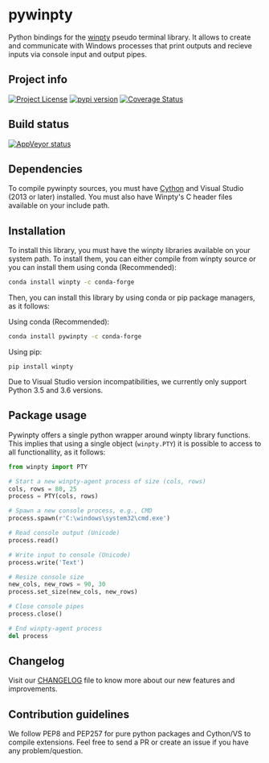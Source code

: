# pywinpty
Python bindings for the [winpty](https://github.com/rprichard/winpty) pseudo terminal library. It allows to create and communicate with Windows processes that print outputs and recieve inputs via console input and output pipes.

## Project info
[![Project License](https://img.shields.io/pypi/l/pywinpty.svg)](./LICENSE.txt)
[![pypi version](https://img.shields.io/pypi/v/pywinpty.svg)](https://pypi.python.org/pypi/pywinpty)
[![Coverage Status](https://coveralls.io/repos/github/spyder-ide/pywinpty/badge.svg?branch=master)](https://coveralls.io/github/spyder-ide/pywinpty?branch=master)

## Build status
[![AppVeyor status](https://ci.appveyor.com/api/projects/status/tvjcqa4kf53br8s0/branch/master?svg=true)](https://ci.appveyor.com/project/spyder-ide/pywinpty/branch/master)

## Dependencies
To compile pywinpty sources, you must have [Cython](https://github.com/cython/cython) and Visual Studio (2013 or later) installed. You must also have Winpty's C header files available on your include path.

## Installation
To install this library, you must have the winpty libraries available on your system path. To install them, you can either compile from winpty source or you can install them using conda (Recommended):

```bash
conda install winpty -c conda-forge
```

Then, you can install this library by using conda or pip package managers, as it follows:

Using conda (Recommended):
```bash
conda install pywinpty -c conda-forge
```

Using pip:
```
pip install winpty
```

Due to Visual Studio version incompatibilities, we currently only support Python 3.5 and 3.6 versions.


## Package usage
Pywinpty offers a single python wrapper around winpty library functions. This implies that using a single object (``winpty.PTY``) it is possible to access to all functionallity, as it follows:

```python
from winpty import PTY

# Start a new winpty-agent process of size (cols, rows)
cols, rows = 80, 25
process = PTY(cols, rows)

# Spawn a new console process, e.g., CMD
process.spawn(r'C:\windows\system32\cmd.exe')

# Read console output (Unicode)
process.read()

# Write input to console (Unicode)
process.write('Text')

# Resize console size
new_cols, new_rows = 90, 30
process.set_size(new_cols, new_rows)

# Close console pipes
process.close()

# End winpty-agent process
del process
```

## Changelog
Visit our [CHANGELOG](CHANGELOG.md) file to know more about our new features and improvements.

## Contribution guidelines
We follow PEP8 and PEP257 for pure python packages and Cython/VS to compile extensions. Feel free to send a PR or create an issue if you have any problem/question.
